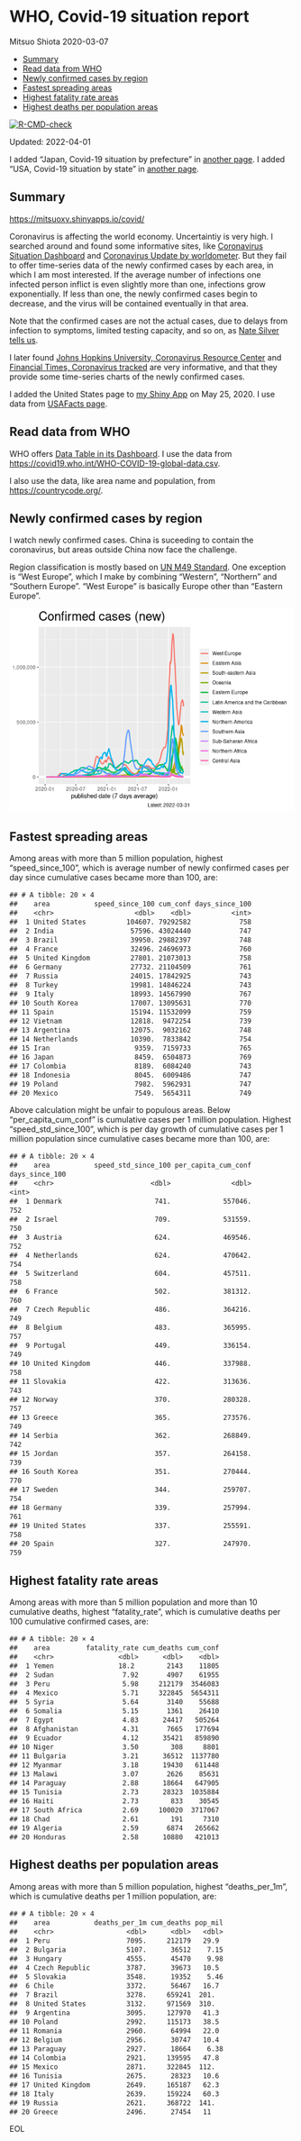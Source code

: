 WHO, Covid-19 situation report
================
Mitsuo Shiota
2020-03-07

-   [Summary](#summary)
-   [Read data from WHO](#read-data-from-who)
-   [Newly confirmed cases by region](#newly-confirmed-cases-by-region)
-   [Fastest spreading areas](#fastest-spreading-areas)
-   [Highest fatality rate areas](#highest-fatality-rate-areas)
-   [Highest deaths per population
    areas](#highest-deaths-per-population-areas)

<!-- badges: start -->

[![R-CMD-check](https://github.com/mitsuoxv/covid/workflows/R-CMD-check/badge.svg)](https://github.com/mitsuoxv/covid/actions)
<!-- badges: end -->

Updated: 2022-04-01

I added “Japan, Covid-19 situation by prefecture” in [another
page](Japan.md). I added “USA, Covid-19 situation by state” in [another
page](USA.md).

## Summary

<https://mitsuoxv.shinyapps.io/covid/>

Coronavirus is affecting the world economy. Uncertaintiy is very high. I
searched around and found some informative sites, like [Coronavirus
Situation
Dashboard](https://who.maps.arcgis.com/apps/opsdashboard/index.html#/c88e37cfc43b4ed3baf977d77e4a0667)
and [Coronavirus Update by
worldometer](https://www.worldometers.info/coronavirus/). But they fail
to offer time-series data of the newly confirmed cases by each area, in
which I am most interested. If the average number of infections one
infected person inflict is even slightly more than one, infections grow
exponentially. If less than one, the newly confirmed cases begin to
decrease, and the virus will be contained eventually in that area.

Note that the confirmed cases are not the actual cases, due to delays
from infection to symptoms, limited testing capacity, and so on, as
[Nate Silver tells
us](https://fivethirtyeight.com/features/coronavirus-case-counts-are-meaningless/).

I later found [Johns Hopkins University, Coronavirus Resource
Center](https://coronavirus.jhu.edu/) and [Financial Times, Coronavirus
tracked](https://www.ft.com/content/a26fbf7e-48f8-11ea-aeb3-955839e06441)
are very informative, and that they provide some time-series charts of
the newly confirmed cases.

I added the United States page to [my Shiny
App](https://mitsuoxv.shinyapps.io/covid/) on May 25, 2020. I use data
from [USAFacts
page](https://usafacts.org/visualizations/coronavirus-covid-19-spread-map/).

## Read data from WHO

WHO offers [Data Table in its Dashboard](https://covid19.who.int/table).
I use the data from
<https://covid19.who.int/WHO-COVID-19-global-data.csv>.

I also use the data, like area name and population, from
<https://countrycode.org/>.

## Newly confirmed cases by region

I watch newly confirmed cases. China is suceeding to contain the
coronavirus, but areas outside China now face the challenge.

Region classification is mostly based on [UN M49
Standard](https://unstats.un.org/unsd/methodology/m49/). One exception
is “West Europe”, which I make by combining “Western”, “Northern” and
“Southern Europe”. “West Europe” is basically Europe other than “Eastern
Europe”.

![](README_files/figure-gfm/chart-1.png)<!-- -->

## Fastest spreading areas

Among areas with more than 5 million population, highest
“speed_since_100”, which is average number of newly confirmed cases per
day since cumulative cases became more than 100, are:

    ## # A tibble: 20 × 4
    ##    area           speed_since_100 cum_conf days_since_100
    ##    <chr>                    <dbl>    <dbl>          <int>
    ##  1 United States          104607. 79292582            758
    ##  2 India                   57596. 43024440            747
    ##  3 Brazil                  39950. 29882397            748
    ##  4 France                  32496. 24696973            760
    ##  5 United Kingdom          27801. 21073013            758
    ##  6 Germany                 27732. 21104509            761
    ##  7 Russia                  24015. 17842925            743
    ##  8 Turkey                  19981. 14846224            743
    ##  9 Italy                   18993. 14567990            767
    ## 10 South Korea             17007. 13095631            770
    ## 11 Spain                   15194. 11532099            759
    ## 12 Vietnam                 12818.  9472254            739
    ## 13 Argentina               12075.  9032162            748
    ## 14 Netherlands             10390.  7833842            754
    ## 15 Iran                     9359.  7159733            765
    ## 16 Japan                    8459.  6504873            769
    ## 17 Colombia                 8189.  6084240            743
    ## 18 Indonesia                8045.  6009486            747
    ## 19 Poland                   7982.  5962931            747
    ## 20 Mexico                   7549.  5654311            749

Above calculation might be unfair to populous areas. Below
“per_capita_cum_conf” is cumulative cases per 1 million population.
Highest “speed_std_since_100”, which is per day growth of cumulative
cases per 1 million population since cumulative cases became more than
100, are:

    ## # A tibble: 20 × 4
    ##    area           speed_std_since_100 per_capita_cum_conf days_since_100
    ##    <chr>                        <dbl>               <dbl>          <int>
    ##  1 Denmark                       741.             557046.            752
    ##  2 Israel                        709.             531559.            750
    ##  3 Austria                       624.             469546.            752
    ##  4 Netherlands                   624.             470642.            754
    ##  5 Switzerland                   604.             457511.            758
    ##  6 France                        502.             381312.            760
    ##  7 Czech Republic                486.             364216.            749
    ##  8 Belgium                       483.             365995.            757
    ##  9 Portugal                      449.             336154.            749
    ## 10 United Kingdom                446.             337988.            758
    ## 11 Slovakia                      422.             313636.            743
    ## 12 Norway                        370.             280328.            757
    ## 13 Greece                        365.             273576.            749
    ## 14 Serbia                        362.             268849.            742
    ## 15 Jordan                        357.             264158.            739
    ## 16 South Korea                   351.             270444.            770
    ## 17 Sweden                        344.             259707.            754
    ## 18 Germany                       339.             257994.            761
    ## 19 United States                 337.             255591.            758
    ## 20 Spain                         327.             247970.            759

## Highest fatality rate areas

Among areas with more than 5 million population and more than 10
cumulative deaths, highest “fatality_rate”, which is cumulative deaths
per 100 cumulative confirmed cases, are:

    ## # A tibble: 20 × 4
    ##    area         fatality_rate cum_deaths cum_conf
    ##    <chr>                <dbl>      <dbl>    <dbl>
    ##  1 Yemen                18.2        2143    11805
    ##  2 Sudan                 7.92       4907    61955
    ##  3 Peru                  5.98     212179  3546083
    ##  4 Mexico                5.71     322845  5654311
    ##  5 Syria                 5.64       3140    55688
    ##  6 Somalia               5.15       1361    26410
    ##  7 Egypt                 4.83      24417   505264
    ##  8 Afghanistan           4.31       7665   177694
    ##  9 Ecuador               4.12      35421   859890
    ## 10 Niger                 3.50        308     8801
    ## 11 Bulgaria              3.21      36512  1137780
    ## 12 Myanmar               3.18      19430   611448
    ## 13 Malawi                3.07       2626    85631
    ## 14 Paraguay              2.88      18664   647905
    ## 15 Tunisia               2.73      28323  1035884
    ## 16 Haiti                 2.73        833    30545
    ## 17 South Africa          2.69     100020  3717067
    ## 18 Chad                  2.61        191     7310
    ## 19 Algeria               2.59       6874   265662
    ## 20 Honduras              2.58      10880   421013

## Highest deaths per population areas

Among areas with more than 5 million population, highest
“deaths_per_1m”, which is cumulative deaths per 1 million population,
are:

    ## # A tibble: 20 × 4
    ##    area           deaths_per_1m cum_deaths pop_mil
    ##    <chr>                  <dbl>      <dbl>   <dbl>
    ##  1 Peru                   7095.     212179   29.9 
    ##  2 Bulgaria               5107.      36512    7.15
    ##  3 Hungary                4555.      45470    9.98
    ##  4 Czech Republic         3787.      39673   10.5 
    ##  5 Slovakia               3548.      19352    5.46
    ##  6 Chile                  3372.      56467   16.7 
    ##  7 Brazil                 3278.     659241  201.  
    ##  8 United States          3132.     971569  310.  
    ##  9 Argentina              3095.     127970   41.3 
    ## 10 Poland                 2992.     115173   38.5 
    ## 11 Romania                2960.      64994   22.0 
    ## 12 Belgium                2956.      30747   10.4 
    ## 13 Paraguay               2927.      18664    6.38
    ## 14 Colombia               2921.     139595   47.8 
    ## 15 Mexico                 2871.     322845  112.  
    ## 16 Tunisia                2675.      28323   10.6 
    ## 17 United Kingdom         2649.     165187   62.3 
    ## 18 Italy                  2639.     159224   60.3 
    ## 19 Russia                 2621.     368722  141.  
    ## 20 Greece                 2496.      27454   11

EOL

